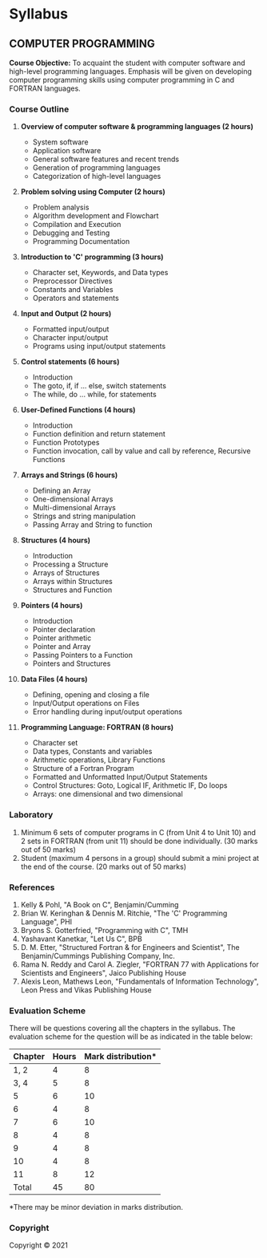 # Syllabus

## **COMPUTER PROGRAMMING**

**Course Objective:** To acquaint the student with computer software and high-level programming languages. Emphasis will be given on developing computer programming skills using computer programming in C and FORTRAN languages.

### **Course Outline**

1. **Overview of computer software & programming languages (2 hours)**
    * System software
    * Application software
    * General software features and recent trends
    * Generation of programming languages
    * Categorization of high-level languages

2. **Problem solving using Computer (2 hours)**
    * Problem analysis
    * Algorithm development and Flowchart
    * Compilation and Execution
    * Debugging and Testing
    * Programming Documentation

3. **Introduction to 'C' programming (3 hours)**
    * Character set, Keywords, and Data types
    * Preprocessor Directives
    * Constants and Variables
    * Operators and statements

4. **Input and Output (2 hours)**
    * Formatted input/output
    * Character input/output
    * Programs using input/output statements

5. **Control statements (6 hours)**
    * Introduction
    * The goto, if, if ... else, switch statements
    * The while, do ... while, for statements

6. **User-Defined Functions (4 hours)**
    * Introduction
    * Function definition and return statement
    * Function Prototypes
    * Function invocation, call by value and call by reference, Recursive Functions

7. **Arrays and Strings (6 hours)**
    * Defining an Array
    * One-dimensional Arrays
    * Multi-dimensional Arrays
    * Strings and string manipulation
    * Passing Array and String to function

8. **Structures (4 hours)**
    * Introduction
    * Processing a Structure
    * Arrays of Structures
    * Arrays within Structures
    * Structures and Function

9. **Pointers (4 hours)**
    * Introduction
    * Pointer declaration
    * Pointer arithmetic
    * Pointer and Array
    * Passing Pointers to a Function
    * Pointers and Structures

10. **Data Files (4 hours)**
    * Defining, opening and closing a file
    * Input/Output operations on Files
    * Error handling during input/output operations

11. **Programming Language: FORTRAN (8 hours)**
    * Character set
    * Data types, Constants and variables
    * Arithmetic operations, Library Functions 
    * Structure of a Fortran Program
    * Formatted and Unformatted Input/Output Statements
    * Control Structures: Goto, Logical IF, Arithmetic IF, Do loops
    * Arrays: one dimensional and two dimensional 

### **Laboratory**

1. Minimum 6 sets of computer programs in C (from Unit 4 to Unit 10) and 2 sets in FORTRAN (from unit 11) should be done individually. (30 marks out of 50 marks)
2. Student (maximum 4 persons in a group) should submit a mini project at the end of the course. (20 marks out of 50 marks)

### **References**

1. Kelly & Pohl, "A Book on C", Benjamin/Cumming
2. Brian W. Keringhan & Dennis M. Ritchie, "The 'C' Programming Language", PHI
3. Bryons S. Gotterfried, "Programming with C", TMH
4. Yashavant Kanetkar, "Let Us C", BPB
5. D. M. Etter, "Structured Fortran & for Engineers and Scientist", The Benjamin/Cummings Publishing Company, Inc.
6. Rama N. Reddy and Carol A. Ziegler, "FORTRAN 77 with Applications for Scientists and Engineers", Jaico Publishing House
7. Alexis Leon, Mathews Leon, "Fundamentals of Information Technology", Leon Press and Vikas Publishing House

### **Evaluation Scheme**

There will be questions covering all the chapters in the syllabus. The evaluation scheme for the question will be as indicated in the table below:

| Chapter | Hours | Mark distribution* |
|---|---|---|
| 1, 2 | 4 | 8 |
| 3, 4 | 5 | 8 |
| 5 | 6 | 10 |
| 6 | 4 | 8 |
| 7 | 6 | 10 |
| 8 | 4 | 8 |
| 9 | 4 | 8 |
| 10 | 4 | 8 |
| 11 | 8 | 12 |
| Total | 45 | 80 |

*There may be minor deviation in marks distribution.

### **Copyright**

Copyright &copy; 2021

